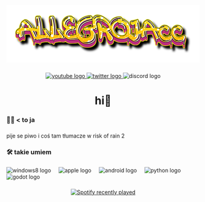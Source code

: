 <div align="center">
  <img height="150" src="https://github.com/allegrojacc/allegrojacc/blob/main/allegrojacc.png?raw=true"  />
</div>

###

<div align="center">
  <a href="https://www.youtube.com/channel/UCn4_9_0r_grPdo-2ZLNcoYg" target="_blank">
    <img src="https://img.shields.io/static/v1?message=Youtube&logo=youtube&label=&color=FF0000&logoColor=white&labelColor=&style=for-the-badge" height="25" alt="youtube logo"  />
  </a>
  <a href="https://twitter.com/allegrojacc" target="_blank">
    <img src="https://img.shields.io/static/v1?message=Twitter&logo=twitter&label=&color=1DA1F2&logoColor=white&labelColor=&style=for-the-badge" height="25" alt="twitter logo"  />
  </a>
  <img src="https://img.shields.io/static/v1?message=@Allegrojacc&logo=discord&label=&color=7289DA&logoColor=white&labelColor=&style=for-the-badge" height="25" alt="discord logo"  />
</div>

###

<h1 align="center">hi👋</h1>

###

<h3 align="left">👩‍💻  < to ja</h3>

###

<p align="left">pije se piwo i coś tam tłumacze w risk of rain 2</p>

###

<h3 align="left">🛠 takie umiem</h3>

###

<div align="left">
  <img src="https://cdn.jsdelivr.net/gh/devicons/devicon/icons/windows8/windows8-original.svg" height="40" alt="windows8 logo"  />
  <img width="12" />
  <img src="https://cdn.jsdelivr.net/gh/devicons/devicon/icons/apple/apple-original.svg" height="40" alt="apple logo"  />
  <img width="12" />
  <img src="https://cdn.jsdelivr.net/gh/devicons/devicon/icons/android/android-original.svg" height="40" alt="android logo"  />
  <img width="12" />
  <img src="https://cdn.jsdelivr.net/gh/devicons/devicon/icons/python/python-original.svg" height="40" alt="python logo"  />
  <img width="12" />
  <img src="https://cdn.jsdelivr.net/gh/devicons/devicon/icons/godot/godot-original.svg" height="40" alt="godot logo"  />
</div>

###

<div align="center">
  <a href="https://open.spotify.com/user/ws3jkxaawx3yq9fihp9okm6pg">
    <img src="https://spotify-recently-played-readme.vercel.app/api?user=ws3jkxaawx3yq9fihp9okm6pg&count=1" alt="Spotify recently played"  />
  </a>
</div>

###
